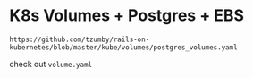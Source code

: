 # K8s Volumes + Postgres + EBS

`https://github.com/tzumby/rails-on-kubernetes/blob/master/kube/volumes/postgres_volumes.yaml`

check out `volume.yaml`
